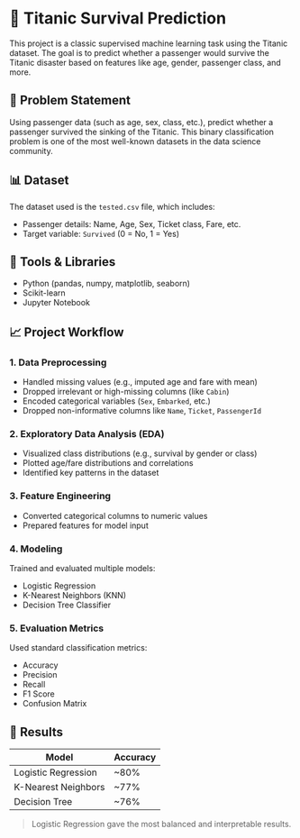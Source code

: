 # 🚢 Titanic Survival Prediction

This project is a classic supervised machine learning task using the Titanic dataset. The goal is to predict whether a passenger would survive the Titanic disaster based on features like age, gender, passenger class, and more.

## 🧠 Problem Statement

Using passenger data (such as age, sex, class, etc.), predict whether a passenger survived the sinking of the Titanic. This binary classification problem is one of the most well-known datasets in the data science community.

## 📊 Dataset

The dataset used is the `tested.csv` file, which includes:

- Passenger details: Name, Age, Sex, Ticket class, Fare, etc.
- Target variable: `Survived` (0 = No, 1 = Yes)

## 🔧 Tools & Libraries

- Python (pandas, numpy, matplotlib, seaborn)
- Scikit-learn
- Jupyter Notebook

## 📈 Project Workflow

### 1. Data Preprocessing
- Handled missing values (e.g., imputed age and fare with mean)
- Dropped irrelevant or high-missing columns (like `Cabin`)
- Encoded categorical variables (`Sex`, `Embarked`, etc.)
- Dropped non-informative columns like `Name`, `Ticket`, `PassengerId`

### 2. Exploratory Data Analysis (EDA)
- Visualized class distributions (e.g., survival by gender or class)
- Plotted age/fare distributions and correlations
- Identified key patterns in the dataset

### 3. Feature Engineering
- Converted categorical columns to numeric values
- Prepared features for model input

### 4. Modeling
Trained and evaluated multiple models:
- Logistic Regression
- K-Nearest Neighbors (KNN)
- Decision Tree Classifier

### 5. Evaluation Metrics
Used standard classification metrics:
- Accuracy
- Precision
- Recall
- F1 Score
- Confusion Matrix

## 🧪 Results

| Model                | Accuracy |
|---------------------|----------|
| Logistic Regression | ~80%     |
| K-Nearest Neighbors | ~77%     |
| Decision Tree       | ~76%     |

> Logistic Regression gave the most balanced and interpretable results.
